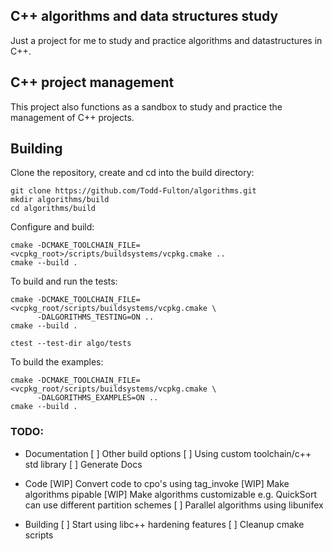 ## C++ algorithms and data structures study
Just a project for me to study and practice algorithms and datastructures in C++.


## C++ project management
This project also functions as a sandbox to study and practice the management of C++ projects.

## Building

Clone the repository, create and cd into the build directory:
```
git clone https://github.com/Todd-Fulton/algorithms.git
mkdir algorithms/build
cd algorithms/build
```

Configure and build:
```
cmake -DCMAKE_TOOLCHAIN_FILE=<vcpkg_root>/scripts/buildsystems/vcpkg.cmake ..
cmake --build .
```

To build and run the tests:
```
cmake -DCMAKE_TOOLCHAIN_FILE=<vcpkg_root/scripts/buildsystems/vcpkg.cmake \
      -DALGORITHMS_TESTING=ON ..
cmake --build .

ctest --test-dir algo/tests
```

To build the examples:
```
cmake -DCMAKE_TOOLCHAIN_FILE=<vcpkg_root/scripts/buildsystems/vcpkg.cmake \
      -DALGORITHMS_EXAMPLES=ON ..
cmake --build .
```

### TODO: 
- Documentation
  [ ] Other build options
  [ ] Using custom toolchain/c++ std library
  [ ] Generate Docs

- Code
  [WIP] Convert code to cpo's using tag_invoke
  [WIP] Make algorithms pipable
  [WIP] Make algorithms customizable
      e.g. QuickSort can use different partition schemes
  [ ] Parallel algorithms using libunifex

- Building
  [ ] Start using libc++ hardening features
  [ ] Cleanup cmake scripts


